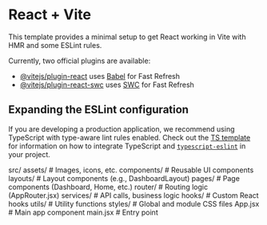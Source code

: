 # React + Vite

This template provides a minimal setup to get React working in Vite with HMR and some ESLint rules.

Currently, two official plugins are available:

- [@vitejs/plugin-react](https://github.com/vitejs/vite-plugin-react/blob/main/packages/plugin-react) uses [Babel](https://babeljs.io/) for Fast Refresh
- [@vitejs/plugin-react-swc](https://github.com/vitejs/vite-plugin-react/blob/main/packages/plugin-react-swc) uses [SWC](https://swc.rs/) for Fast Refresh

## Expanding the ESLint configuration

If you are developing a production application, we recommend using TypeScript with type-aware lint rules enabled. Check out the [TS template](https://github.com/vitejs/vite/tree/main/packages/create-vite/template-react-ts) for information on how to integrate TypeScript and [`typescript-eslint`](https://typescript-eslint.io) in your project.


src/
  assets/           # Images, icons, etc.
  components/       # Reusable UI components
  layouts/          # Layout components (e.g., DashboardLayout)
  pages/            # Page components (Dashboard, Home, etc.)
  router/           # Routing logic (AppRouter.jsx)
  services/         # API calls, business logic
  hooks/            # Custom React hooks
  utils/            # Utility functions
  styles/           # Global and module CSS files
  App.jsx           # Main app component
  main.jsx          # Entry point